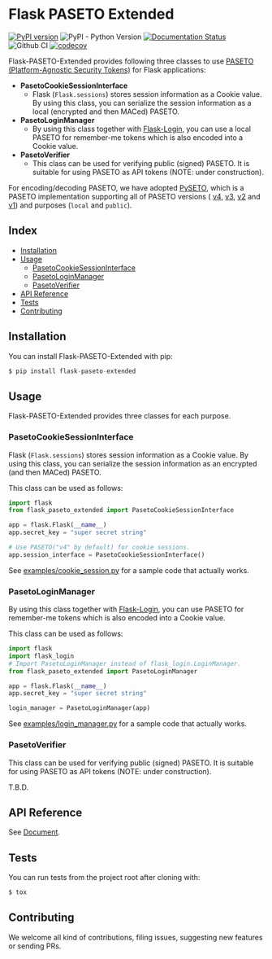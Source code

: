 # Flask PASETO Extended

[![PyPI version](https://badge.fury.io/py/flask-paseto-extended.svg)](https://badge.fury.io/py/flask-paseto-extended)
![PyPI - Python Version](https://img.shields.io/pypi/pyversions/flask-paseto-extended)
[![Documentation Status](https://readthedocs.org/projects/flask-paseto-extended/badge/?version=latest)](https://flask-paseto-extended.readthedocs.io/en/latest/?badge=latest)
![Github CI](https://github.com/dajiaji/flask-paseto-extended/actions/workflows/python-package.yml/badge.svg)
[![codecov](https://codecov.io/gh/dajiaji/flask-paseto-extended/branch/main/graph/badge.svg?token=QN8GXEYEP3)](https://codecov.io/gh/dajiaji/flask-paseto-extended)

Flask-PASETO-Extended provides following three classes to use [PASETO (Platform-Agnostic Security Tokens)](https://paseto.io/) for Flask applications:

- **PasetoCookieSessionInterface**
  - Flask (`Flask.sessions`) stores session information as a Cookie value. By using this class, you can serialize the session information as a local (encrypted and then MACed) PASETO.
- **PasetoLoginManager**
  - By using this class together with [Flask-Login](https://github.com/maxcountryman/flask-login), you can use a local PASETO for remember-me tokens which is also encoded into a Cookie value.
- **PasetoVerifier**
  - This class can be used for verifying public (signed) PASETO. It is suitable for using PASETO as API tokens (NOTE: under construction).

For encoding/decoding PASETO, we have adopted [PySETO](https://github.com/dajiaji/pyseto),
which is a PASETO implementation supporting all of PASETO versions (
[v4](https://github.com/paseto-standard/paseto-spec/blob/master/docs/01-Protocol-Versions/Version4.md),
[v3](https://github.com/paseto-standard/paseto-spec/blob/master/docs/01-Protocol-Versions/Version3.md),
[v2](https://github.com/paseto-standard/paseto-spec/blob/master/docs/01-Protocol-Versions/Version2.md) and
[v1](https://github.com/paseto-standard/paseto-spec/blob/master/docs/01-Protocol-Versions/Version1.md)) and purposes (`local` and `public`).

## Index
- [Installation](#installation)
- [Usage](#usage)
  - [PasetoCookieSessionInterface](#pasetocookiesessioninterface)
  - [PasetoLoginManager](#pasetologinmanager)
  - [PasetoVerifier](#pasetoverifier)
- [API Reference](#api-reference)
- [Tests](#tests)
- [Contributing](#contributing)

## Installation

You can install Flask-PASETO-Extended with pip:

```py
$ pip install flask-paseto-extended
```

## Usage

Flask-PASETO-Extended provides three classes for each purpose.

### PasetoCookieSessionInterface

Flask (`Flask.sessions`) stores session information as a Cookie value. By using this class, you can serialize the session information as an encrypted (and then MACed) PASETO.

This class can be used as follows:

```py
import flask
from flask_paseto_extended import PasetoCookieSessionInterface

app = flask.Flask(__name__)
app.secret_key = "super secret string"

# Use PASETO("v4" by default) for cookie sessions.
app.session_interface = PasetoCookieSessionInterface()
```

See [examples/cookie_session.py](https://github.com/dajiaji/flask-paseto-extended/blob/main/examples/cookie_session.py) for a sample code that actually works.

### PasetoLoginManager

By using this class together with [Flask-Login](https://github.com/maxcountryman/flask-login), you can use PASETO for remember-me tokens which is also encoded into a Cookie value.

This class can be used as follows:

```py
import flask
import flask_login
# Import PasetoLoginManager instead of flask_login.LoginManager.
from flask_paseto_extended import PasetoLoginManager

app = flask.Flask(__name__)
app.secret_key = "super secret string"

login_manager = PasetoLoginManager(app)
```

See [examples/login_manager.py](https://github.com/dajiaji/flask-paseto-extended/blob/main/examples/login_manager.py) for a sample code that actually works.

### PasetoVerifier

This class can be used for verifying public (signed) PASETO. It is suitable for using PASETO as API tokens (NOTE: under construction).

T.B.D.

## API Reference

See [Document](https://flask-paseto-extended.readthedocs.io/en/stable/api.html).


## Tests

You can run tests from the project root after cloning with:

```sh
$ tox
```

## Contributing

We welcome all kind of contributions, filing issues, suggesting new features or sending PRs.
